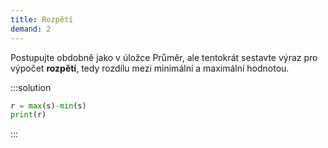 ```yaml
---
title: Rozpětí
demand: 2
---
```


Postupujte obdobně jako v úložce Průměr, ale tentokrát sestavte výraz pro výpočet **rozpětí**, tedy rozdílu mezi minimální a maximální hodnotou.

:::solution
```py
r = max(s)-min(s)
print(r)
```
:::
